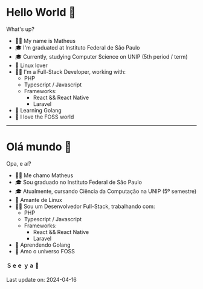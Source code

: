 # Hello World 👋

What's up?

- 🙋‍♂️ My name is Matheus
- 🎓 I'm graduated at Instituto Federal de São Paulo
- 🎓 Currently, studying Computer Science on UNIP (5th period / term)
- 🐧 Linux lover
- 👨‍💻 I'm a Full-Stack Developer, working with:
  - PHP
  - Typescript / Javascript
  - Frameworks:
    - React && React Native
    - Laravel
- 💪 Learning Golang
- 💜 I love the FOSS world

<hr>

# Olá mundo 👋

Opa, e aí?

- 🙋‍♂️ Me chamo Matheus
- 🎓 Sou graduado no Instituto Federal de São Paulo
- 🎓 Atualmente, cursando Ciência da Computação na UNIP (5º semestre)
- 🐧 Amante de Linux
- 👨‍💻 Sou um Desenvolvedor Full-Stack, trabalhando com:
  - PHP
  - Typescript / Javascript
  - Frameworks:
    - React && React Native
    - Laravel
- 💪 Aprendendo Golang
- 💜 Amo o universo FOSS

#### Ｓｅｅ ｙａ 👋

Last update on: 2024-04-16
